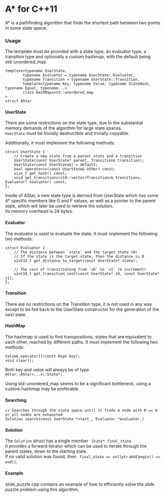 <h1> A* for C++11</h1>

<p>
A* is a pathfinding algorithm that finds the shortest path between two points in some state space.
</p>

<h3> Usage </h3>

The template must be provided with a state type, an evaluator type, a transition type and optionally a custom hashmap, with the 
default being std::unordered_map.

    template<typename UserState,
            typename Evaluator = typename UserState::Evaluator,
            typename Transition = typename UserState::Transition,
            template<typename Key, typename Value, typename StateHash, typename Equal, typename...>
            class HashMap=std::unordered_map
    >
    struct AStar

<h4> UserState </h4>
There are some restrictions on the state type, due to the substantial memory demands of the algorithm for large state spaces. <br>
<code>UserState</code> must be trivially destructible and trivially copyable.

Additionally, it must implement the following methods: <br>

    struct UserState {
        // Create a new state from a parent state and a transition
        UserState(const UserState* parent, Transition& transition);
        UserState(const UserState&) = default;
        bool operator==(const UserState& other) const;
        size_t get_hash() const;
        void get_transitions(std::vector<Transition>& transitions, Evaluator* evaluator) const;
    };
    
Inside of AStar, a new state type is derived from UserState which has some A* specific members
like G and F values, as well as a pointer to the parent state, which will later be used to retrieve the solution. <br>
Its memory overhead is 24 bytes.

<h4> Evaluator </h4>
The evaluator is used to evaluate the state. It must implement the following two methods: <br>

    struct Evaluator {
        // The distance between `state` and the target state (H)
        // If the state is the target state, then the distance is 0
        uint32_t get_distance_to_target(const UserState* state); 
    
        // The cost of transitioning from `s0` to `s1` (G increment)
        uint16_t get_transition_cost(const UserState* s0, const UserState* s1);
    };


<h4> Transition </h4>
There are no restrictions on the Transition type, it is not used in any way except to be fed
back to the UserState constructor for the generation of the next state.


<h4> HashMap </h4>
The hashmap is used to find transpositions, states that are equivalent to each other, reached by different paths. 
It must implement the following two methods: <br>

    Value& operator[](const Key& key);
    void clear();

Both key and value will always be of type <code> AStar::AStar<...>::State*; </code>

Using std::unordered_map seems to be a significant bottleneck, using a custom hashmap may be preferable.


<h4> Searching </h4>
    
    // Searches through the state space until it finds a node with H == 0 or all nodes are exhausted
    Solution search(const UserState *start_, Evaluator *evaluator_)

<h4> Solution </h4>
The <code>Solution</code> struct has a single member <code> State* final_state </code> <br>
It provides a forward iterator which can be used to iterate through the parent states, down to the starting state. <br>
If no valid solution was found, then <code> final_state == nullptr</code> and <code>begin() == end()</code>.

<h4> Example </h4>
slide_puzzle.cpp contains an example of how to efficiently solve the slide puzzle problem using this algorithm.

